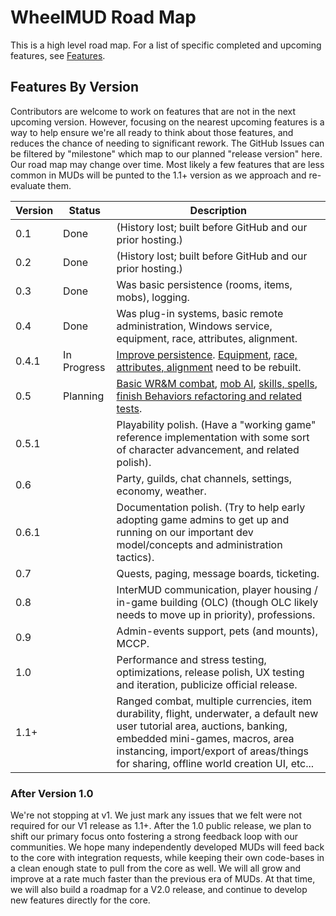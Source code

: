 # WheelMUD Road Map
This is a high level road map. For a list of specific completed and upcoming features, see [Features](Features.md).

## Features By Version
Contributors are welcome to work on features that are not in the next upcoming version.
However, focusing on the nearest upcoming features is a way to help ensure we're all ready to think about those features, and reduces the chance of needing to significant rework.
The GitHub Issues can be filtered by "milestone" which map to our planned "release version" here.
Our road map may change over time. Most likely a few features that are less common in MUDs will be punted to the 1.1+ version as we approach and re-evaluate them.

| Version | Status      | Description |
| ------- | ----------- | ----------- |
| 0.1     | Done        | (History lost; built before GitHub and our prior hosting.) |
| 0.2     | Done        | (History lost; built before GitHub and our prior hosting.) |
| 0.3     | Done        | Was basic persistence (rooms, items, mobs), logging. |
| 0.4     | Done        | Was plug-in systems, basic remote administration, Windows service, equipment, race, attributes, alignment. |
| 0.4.1   | In Progress | [Improve persistence](https://github.com/DavidRieman/WheelMUD/projects/1). [Equipment](https://github.com/DavidRieman/WheelMUD/projects/2), [race, attributes, alignment](https://github.com/DavidRieman/WheelMUD/projects/3) need to be rebuilt. |
| 0.5     | Planning    | [Basic WR&M combat](https://github.com/DavidRieman/WheelMUD/projects/4), [mob AI](https://github.com/DavidRieman/WheelMUD/projects/5), [skills, spells](https://github.com/DavidRieman/WheelMUD/projects/6), [finish Behaviors refactoring and related tests](https://github.com/DavidRieman/WheelMUD/projects/7). |
| 0.5.1   |             | Playability polish. (Have a "working game" reference implementation with some sort of character advancement, and related polish). |
| 0.6     |             | Party, guilds, chat channels, settings, economy, weather. |
| 0.6.1   |             | Documentation polish. (Try to help early adopting game admins to get up and running on our important dev model/concepts and administration tactics).
| 0.7     |             | Quests, paging, message boards, ticketing. |
| 0.8     |             | InterMUD communication, player housing / in-game building (OLC) (though OLC likely needs to move up in priority), professions. |
| 0.9     |             | Admin-events support, pets (and mounts), MCCP. |
| 1.0     |             | Performance and stress testing, optimizations, release polish, UX testing and iteration, publicize official release. |
| 1.1+    |             | Ranged combat, multiple currencies, item durability, flight, underwater, a default new user tutorial area, auctions, banking, embedded mini-games, macros, area instancing, import/export of areas/things for sharing, offline world creation UI, etc... |

### After Version 1.0
We're not stopping at v1. We just mark any issues that we felt were not required for our V1 release as 1.1+.
After the 1.0 public release, we plan to shift our primary focus onto fostering a strong feedback loop with our communities.
We hope many independently developed MUDs will feed back to the core with integration requests, while keeping their own code-bases in a clean enough state to pull from the core as well.
We will all grow and improve at a rate much faster than the previous era of MUDs.
At that time, we will also build a roadmap for a V2.0 release, and continue to develop new features directly for the core.
